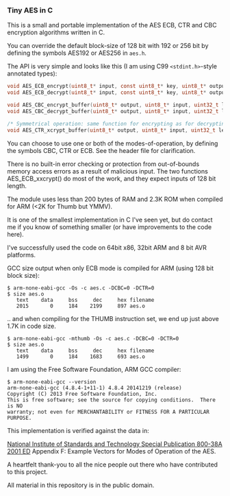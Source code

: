 ### Tiny AES in C

This is a small and portable implementation of the AES ECB, CTR and CBC encryption algorithms written in C.

You can override the default block-size of 128 bit with 192 or 256 bit by defining the symbols AES192 or AES256 in `aes.h`.

The API is very simple and looks like this (I am using C99 `<stdint.h>`-style annotated types):

```C
void AES_ECB_encrypt(uint8_t* input, const uint8_t* key, uint8_t* output);
void AES_ECB_decrypt(uint8_t* input, const uint8_t* key, uint8_t* output);

void AES_CBC_encrypt_buffer(uint8_t* output, uint8_t* input, uint32_t length, const uint8_t* key, const uint8_t* iv);
void AES_CBC_decrypt_buffer(uint8_t* output, uint8_t* input, uint32_t length, const uint8_t* key, const uint8_t* iv);

/* Symmetrical operation: same function for encrypting as for decrypting */
void AES_CTR_xcrypt_buffer(uint8_t* output, uint8_t* input, uint32_t length, const uint8_t* key, const uint8_t* iv);
```


You can choose to use one or both of the modes-of-operation, by defining the symbols CBC, CTR or ECB. See the header file for clarification.

There is no built-in error checking or protection from out-of-bounds memory access errors as a result of malicious input. The two functions AES_ECB_xxcrypt() do most of the work, and they expect inputs of 128 bit length.

The module uses less than 200 bytes of RAM and 2.3K ROM when compiled for ARM (<2K for Thumb but YMMV).

It is one of the smallest implementation in C I've seen yet, but do contact me if you know of something smaller (or have improvements to the code here). 

I've successfully used the code on 64bit x86, 32bit ARM and 8 bit AVR platforms.

GCC size output when only ECB mode is compiled for ARM (using 128 bit block size):

    $ arm-none-eabi-gcc -Os -c aes.c -DCBC=0 -DCTR=0
    $ size aes.o
       text    data     bss     dec     hex filename
       2015	      0	    184	   2199	    897	aes.o


.. and when compiling for the THUMB instruction set, we end up just above 1.7K in code size.

    $ arm-none-eabi-gcc -mthumb -Os -c aes.c -DCBC=0 -DCTR=0
    $ size aes.o
       text    data     bss     dec     hex filename
       1499	      0	    184	   1683	    693	aes.o




I am using the Free Software Foundation, ARM GCC compiler:

    $ arm-none-eabi-gcc --version
    arm-none-eabi-gcc (4.8.4-1+11-1) 4.8.4 20141219 (release)
    Copyright (C) 2013 Free Software Foundation, Inc.
    This is free software; see the source for copying conditions.  There is NO
    warranty; not even for MERCHANTABILITY or FITNESS FOR A PARTICULAR PURPOSE.



This implementation is verified against the data in:

[National Institute of Standards and Technology Special Publication 800-38A 2001 ED](http://nvlpubs.nist.gov/nistpubs/Legacy/SP/nistspecialpublication800-38a.pdf) Appendix F: Example Vectors for Modes of Operation of the AES.


A heartfelt thank-you to all the nice people out there who have contributed to this project.


All material in this repository is in the public domain.
